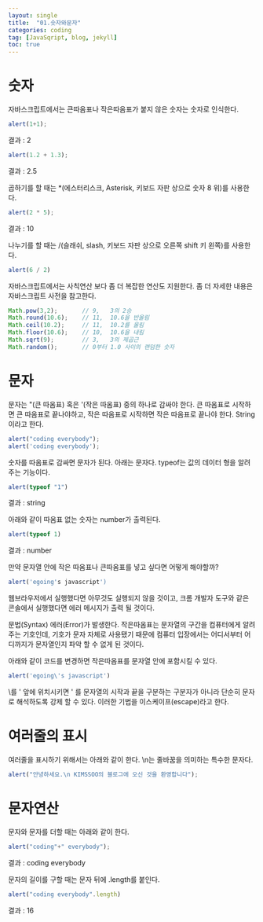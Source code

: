 ```yaml
---
layout: single
title:  "01.숫자와문자"
categories: coding
tag: [JavaSqript, blog, jekyll]
toc: true
---
```


# 숫자
자바스크립트에서는 큰따옴표나 작은따옴표가 붙지 않은 숫자는 숫자로 인식한다.


```javascript
alert(1+1);
```
결과 : 2

```javascript
alert(1.2 + 1.3);
```
결과 : 2.5

곱하기를 할 때는 *(에스터리스크, Asterisk, 키보드 자판 상으로 숫자 8 위)를 사용한다.

```javascript
alert(2 * 5);
```
결과 : 10

나누기를 할 때는 /(슬래쉬, slash, 키보드 자판 상으로 오른쪽 shift 키 왼쪽)를 사용한다.

```javascript
alert(6 / 2)
```
자바스크립트에서는 사칙연산 보다 좀 더 복잡한 연산도 지원한다. 좀 더 자세한 내용은 자바스크립트 사전을 참고한다.

```javascript
Math.pow(3,2);       // 9,   3의 2승 
Math.round(10.6);    // 11,  10.6을 반올림
Math.ceil(10.2);     // 11,  10.2를 올림
Math.floor(10.6);    // 10,  10.6을 내림
Math.sqrt(9);        // 3,   3의 제곱근
Math.random();       // 0부터 1.0 사이의 랜덤한 숫자
```

# 문자
문자는 "(큰 따옴표) 혹은 '(작은 따옴표) 중의 하나로 감싸야 한다. 큰 따옴표로 시작하면 큰 따옴표로 끝나야하고, 작은 따옴표로 시작하면 작은 따옴표로 끝나야 한다. String이라고 한다.

```javascript
alert("coding everybody");
alert('coding everybody');
```
숫자를 따옴표로 감싸면 문자가 된다. 아래는 문자다. typeof는 값의 데이터 형을 알려주는 기능이다.

```javascript
alert(typeof "1")
```
결과 : string

아래와 같이 따옴표 없는 숫자는 number가 출력된다.

```javascript
alert(typeof 1)
```
결과 : number

만약 문자열 안에 작은 따옴표나 큰따옴표를 넣고 싶다면 어떻게 해야할까?

```javascript
alert('egoing's javascript')
```
웹브라우저에서 실행했다면 아무것도 실행되지 않을 것이고, 크롬 개발자 도구와 같은 콘솔에서 실행했다면 에러 메시지가 출력 될 것이다.

문법(Syntax) 에러(Error)가 발생한다. 작은따옴표는 문자열의 구간을 컴퓨터에게 알려주는 기호인데, 기호가 문자 자체로 사용됐기 때문에 컴퓨터 입장에서는 어디서부터 어디까지가 문자열인지 파악 할 수 없게 된 것이다.

아래와 같이 코드를 변경하면 작은따옴표를 문자열 안에 포함시킬 수 있다.

```javascript
alert('egoing\'s javascript')
```
\를 ' 앞에 위치시키면 ' 를 문자열의 시작과 끝을 구분하는 구분자가 아니라 단순히 문자로 해석하도록 강제 할 수 있다. 이러한 기법을 이스케이프(escape)라고 한다.

# 여러줄의 표시
여러줄을 표시하기 위해서는 아래와 같이 한다. \n는 줄바꿈을 의미하는 특수한 문자다.

```javascript
alert("안녕하세요.\n KIMSSOO의 블로그에 오신 것을 환영합니다"); 
```
# 문자연산
문자와 문자를 더할 때는 아래와 같이 한다.

```javascript
alert("coding"+" everybody");
```
결과 : coding everybody

문자의 길이를 구할 때는 문자 뒤에 .length를 붙인다.

```javascript
alert("coding everybody".length)
```
결과 : 16
